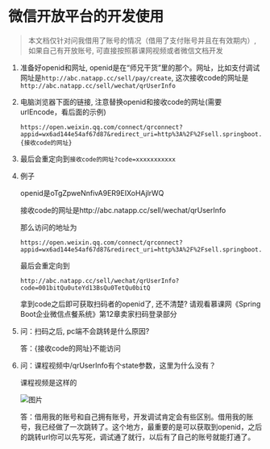 # 微信开放平台的开发使用
> 本文档仅针对问我借用了账号的情况（借用了支付账号并且在有效期内）, 如果自己有开放账号, 可直接按照慕课网视频或者微信文档开发

1. 准备好openid和网址, openid是在“师兄干货”里的那个。网址，比如支付调试网址是`http://abc.natapp.cc/sell/pay/create`, 这次接收code的网址是`http://abc.natapp.cc/sell/wechat/qrUserInfo`
2. 电脑浏览器下面的链接, 注意替换openid和接收code的网址(需要urlEncode，看后面的示例)

    ```
    https://open.weixin.qq.com/connect/qrconnect?appid=wx6ad144e54af67d87&redirect_uri=http%3A%2F%2Fsell.springboot.cn%2Fsell%2Fqr%2F{OPENID}&response_type=code&scope=snsapi_login&state={接收code的网址}
    ```
3. 最后会重定向到`接收code的网址?code=xxxxxxxxxxx`
4. 例子

    openid是oTgZpweNnfivA9ER9EIXoHAjlrWQ
    
    接收code的网址是http://abc.natapp.cc/sell/wechat/qrUserInfo
    
    那么访问的地址为
    
    ```
    https://open.weixin.qq.com/connect/qrconnect?appid=wx6ad144e54af67d87&redirect_uri=http%3A%2F%2Fsell.springboot.cn%2Fsell%2Fqr%2FoTgZpweNnfivA9ER9EIXoHAjlrWQ&response_type=code&scope=snsapi_login&state=http%3a%2f%2fabc.natapp.cc%2fsell%2fwechat%2fqrUserInfo
    ```
    
    最后会重定向到
    
    ```
    http://abc.natapp.cc/sell/wechat/qrUserInfo?code=001bitQu0uteYd13BsQu0TetQu0bitQ
    ```
    拿到code之后即可获取扫码者的openid了, 还不清楚? 请观看慕课网《Spring Boot企业微信点餐系统》第12章卖家扫码登录部分
5. 问：扫码之后, pc端不会跳转是什么原因?
   
    答：{接收code的网址}不能访问
    
6. 问：课程视频中/qrUserInfo有个state参数，这里为什么没有？
   
    课程视频是这样的
    
    ![图片](https://img.mukewang.com/szimg/5bd94a2900018dff19201039.jpg)
    
    答：借用我的账号和自己拥有账号，开发调试肯定会有些区别。借用我的账号，我已经做了一次跳转了。这个地方，最重要的是可以获取到openid，之后的跳转url你可以先写死，调试通了就行，以后有了自己的账号就能打通了。

